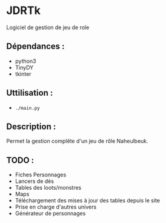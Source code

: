 # JDRTk
Logiciel de gestion de jeu de role

## Dépendances :
  * python3
  * TinyDY
  * tkinter

## Uttilisation :
  * ```./main.py```

## Description :
  Permet la gestion complête d'un jeu de rôle Naheulbeuk.

## TODO :
  * Fiches Personnages
  * Lancers de dés
  * Tables des loots/monstres
  * Maps
  * Téléchargement des mises à jour des tables depuis le site
  * Prise en charge d'autres univers
  * Générateur de personnages
